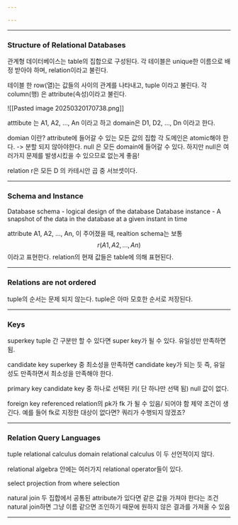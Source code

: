 ```yaml
---

---
```

---
### Structure of Relational Databases
관계형 데이터베이스는 table의 집합으로 구성된다.
각 테이블은 unique한 이름으로 배정 받아야 하며, relation이라고 불린다.

테이블 한 row(열)는 값들의 사이의 관계를 나타내고, tuple 이라고 불린다.
각 column(행) 은 attribute(속성)이라고 불린다.

![[Pasted image 20250320170738.png]]

atttibute 는  A1, A2, …, An 이라고 하고 domain은 D1, D2, …, Dn 이라고 한다.


domian 이란?
attribute에 들어갈 수 있는 모든 값의 집합 
각 도메인은 atomic해야 한다. -> 분할 되지 않아야한다.
null 은 모든 domain에 들어갈 수 있다.
하지만 null은 여러가지 문제를 발생시킸을 수 있으므로 없는게 좋음!



relation r은 모든 D 의 카테시안 곱 중 서브셋이다.

---
### Schema and Instance
Database schema - logical design of the database
Database instance - A snapshot of the data in the database  at a given instant in time

attribute A1, A2, ..., An, 이 주어졌을 때, realtion schema는 보통 
$$ r(A1, A2, ...,An)$$
이라고 표현한다. 
relation의 현재 값들은 table에 의해 표현된다. 

---
### Relations are not ordered
tuple의 순서는 문제 되지 않는다. 
tuple은 아마 모호한 순서로 저장된다. 

---
### Keys
superkey 
tuple 간 구분만 할 수 있다면 super key가 될 수 있다.
유일성만 만족하면 됨.

candidate key
superkey 중 최소성을 만족하면 candidate key가 되는 듯
즉, 유일성도 만족하면서 최소성을 만족해야 한다. 

primary key
candidate key 중 하나로 선택된 키( 단 하나만 선택 됨)
null 값이 없다.

foreign key
referenced relation의 pk가 fk 가 될 수 있음/ 되어야 함
제약 조건이 생긴다. 
예를 들어 fk로 지정한 대상이 없다면? 쿼리가 수행되지 않겠죠?


---
### Relation Query Languages
tuple relational calculus
domain relational calculus 
이 두 선언적이지 않다.

relational algebra 안에는 여러가지 relational operator들이 있다.

select projection
from
where selection

natural join
두 집합에서 공통된 attribute가 있다면 같은 값을 가져야 한다는 조건
natural join하면 그냥 이름 같으면 조인하기 때문에 원하지 않은 결과를 가져올 수 있음

---
